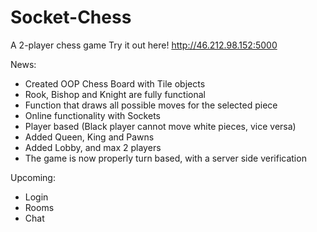 # Socket-Chess
A 2-player chess game
Try it out here! http://46.212.98.152:5000

News:
- Created OOP Chess Board with Tile objects
- Rook, Bishop and Knight are fully functional
- Function that draws all possible moves for the selected piece
- Online functionality with Sockets
- Player based (Black player cannot move white pieces, vice versa)
- Added Queen, King and Pawns
- Added Lobby, and max 2 players
- The game is now properly turn based, with a server side verification

Upcoming:
- Login
- Rooms
- Chat
